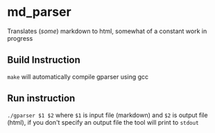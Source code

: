 # md_parser
Translates (*some*) markdown to html, somewhat of a constant work in progress 

## Build Instruction
`make` will automatically compile gparser using gcc

## Run instruction
`./gparser $1 $2`
where `$1` is input file (markdown) and `$2` is output file (html), if you don't specify an output file the tool will print to `stdout`
